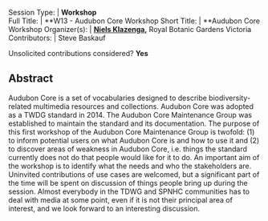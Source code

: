 

Session Type: | **Workshop**  
Full Title:   | **W13 - Audubon Core Workshop
Short Title:  | **Audubon Core Workshop
Organizer(s): | **[Niels Klazenga](mailto:Niels.Klazenga@rbg.vic.gov.au),** Royal Botanic Gardens Victoria
Contributors: | Steve Baskauf

Unsolicited contributions considered?  **Yes**

<!--
**How many 80-minute sessions are you requesting?** 1
Technical Requirements: | Remote participation capability would be awesome.
-->

## Abstract  

Audubon Core is a set of vocabularies designed to describe biodiversity-related multimedia resources and collections. Audubon Core was adopted as a TWDG standard in 2014. The Audubon Core Maintenance Group was established to maintain the standard and its documentation. The purpose of this first workshop of the Audubon Core Maintenance Group is twofold: (1) to inform potential users on what Audubon Core is and how to use it and (2) to discover areas of weakness in Audubon Core, i.e. things the standard currently does not do that people would like for it to do. An important aim of the workshop is to identify what the needs and who the stakeholders are. Uninvited contributions of use cases are welcomed, but a significant part of the time will be spent on discussion of things people bring up during the session. Almost everybody in the TDWG and SPNHC communities has to deal with media at some point, even if it is not their principal area of interest, and we look forward to an interesting discussion.

